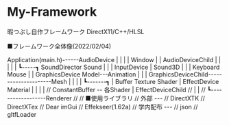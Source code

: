 # My-Framework
暇つぶし自作フレームワーク
DirectX11/C++/HLSL

  ■フレームワーク全体像(2022/02/04)
  
  Application(main.h)------AudioDevice
  |    |  |                   |
  Window |  |             AudioDeviceChild
  |  |                |        |
  |  ┗-----┓  SoundDirector Sound
  |         |                  |
	 InputDevice    |                Sound3D
	  |       |     |
 Keyboard   Mouse |
					|
          GraphicsDevice                         Model---Animation
          |                                |   |
          GraphicsDeviceChild---------------------Mesh |
			 |      |       |  ┗-------┓               |
		   Buffer Texture Shader   |  EffectDevice   Material
			 |              |      |         |
//	   ConstantBuffer -- 各Shader  |   EffectDeviceChild
//			 |                     |
//			 ┗------------------Renderer
//
// ■使用ライブラリ
// 外部 ---
// DirectXTK
// DirectXTex
// Dear imGui
// Effekseer(1.62a)
// 学内配布 ---
// json
// gltfLoader
